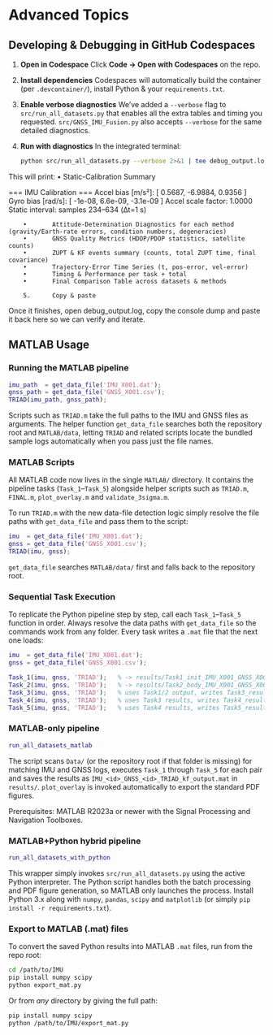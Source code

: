 # Advanced Topics

## Developing & Debugging in GitHub Codespaces

1. **Open in Codespace**
   Click **Code → Open with Codespaces** on the repo.

2. **Install dependencies**
   Codespaces will automatically build the container (per `.devcontainer/`), install Python & your `requirements.txt`.

3. **Enable verbose diagnostics**
   We’ve added a `--verbose` flag to `src/run_all_datasets.py` that enables all the extra tables and timing you requested. `src/GNSS_IMU_Fusion.py` also accepts `--verbose` for the same detailed diagnostics.

4. **Run with diagnostics**
   In the integrated terminal:
   ```bash
   python src/run_all_datasets.py --verbose 2>&1 | tee debug_output.log
   ```

This will print:
        •       Static-Calibration Summary

=== IMU Calibration ===
Accel bias [m/s²]:    [ 0.5687, -6.9884,  0.9356 ]
Gyro bias  [rad/s]:   [ -1e-08, 6.6e-09, -3.1e-09 ]
Accel scale factor:   1.0000
Static interval:      samples 234–634 (Δt=1 s)

        •       Attitude-Determination Diagnostics for each method (gravity/Earth-rate errors, condition numbers, degeneracies)
        •       GNSS Quality Metrics (HDOP/PDOP statistics, satellite counts)
        •       ZUPT & KF events summary (counts, total ZUPT time, final covariance)
        •       Trajectory-Error Time Series (t, pos-error, vel-error)
        •       Timing & Performance per task + total
        •       Final Comparison Table across datasets & methods

        5.      Copy & paste
Once it finishes, open debug_output.log, copy the console dump and paste it back here so we can verify and iterate.

## MATLAB Usage

### Running the MATLAB pipeline
```matlab
imu_path  = get_data_file('IMU_X001.dat');
gnss_path = get_data_file('GNSS_X001.csv');
TRIAD(imu_path, gnss_path);
```

Scripts such as `TRIAD.m` take the full paths to the IMU and GNSS files as arguments. The helper function `get_data_file` searches both the repository root and `MATLAB/data`, letting `TRIAD` and related scripts locate the bundled sample logs automatically when you pass just the file names.

### MATLAB Scripts

All MATLAB code now lives in the single `MATLAB/` directory. It contains the pipeline tasks (`Task_1`–`Task_5`) alongside helper scripts such as `TRIAD.m`, `FINAL.m`, `plot_overlay.m` and `validate_3sigma.m`.

To run `TRIAD.m` with the new data-file detection logic simply resolve the file paths with `get_data_file` and pass them to the script:
```matlab
imu  = get_data_file('IMU_X001.dat');
gnss = get_data_file('GNSS_X001.csv');
TRIAD(imu, gnss);
```
`get_data_file` searches `MATLAB/data/` first and falls back to the repository root.

### Sequential Task Execution

To replicate the Python pipeline step by step, call each `Task_1`–`Task_5` function in order. Always resolve the data paths with `get_data_file` so the commands work from any folder. Every task writes a `.mat` file that the next one loads:
```matlab
imu  = get_data_file('IMU_X001.dat');
gnss = get_data_file('GNSS_X001.csv');

Task_1(imu, gnss, 'TRIAD');   % -> results/Task1_init_IMU_X001_GNSS_X001_TRIAD.mat
Task_2(imu, gnss, 'TRIAD');   % -> results/Task2_body_IMU_X001_GNSS_X001_TRIAD.mat
Task_3(imu, gnss, 'TRIAD');   % uses Task1/2 output, writes Task3_results_IMU_X001_GNSS_X001.mat
Task_4(imu, gnss, 'TRIAD');   % uses Task3 results, writes Task4_results_IMU_X001_GNSS_X001.mat
Task_5(imu, gnss, 'TRIAD');   % uses Task4 results, writes Task5_results_IMU_X001_GNSS_X001.mat
```

### MATLAB-only pipeline
```matlab
run_all_datasets_matlab
```
The script scans `Data/` (or the repository root if that folder is missing) for matching IMU and GNSS logs, executes `Task_1` through `Task_5` for each pair and saves the results as `IMU_<id>_GNSS_<id>_TRIAD_kf_output.mat` in `results/`. `plot_overlay` is invoked automatically to export the standard PDF figures.

Prerequisites: MATLAB R2023a or newer with the Signal Processing and Navigation Toolboxes.

### MATLAB+Python hybrid pipeline
```matlab
run_all_datasets_with_python
```
This wrapper simply invokes `src/run_all_datasets.py` using the active Python
interpreter. The Python script handles both the batch processing and PDF figure
generation, so MATLAB only launches the process. Install Python 3.x along with
`numpy`, `pandas`, `scipy` and `matplotlib` (or simply `pip install -r
requirements.txt`).

### Export to MATLAB (.mat) files
To convert the saved Python results into MATLAB `.mat` files, run from the repo root:
```bash
cd /path/to/IMU
pip install numpy scipy
python export_mat.py
```
Or from *any* directory by giving the full path:
```bash
pip install numpy scipy
python /path/to/IMU/export_mat.py
```

